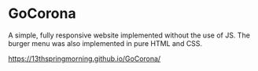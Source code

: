 # GoCorona

A simple, fully responsive website implemented without the use of JS.
The burger menu was also implemented in pure HTML and CSS.

https://13thspringmorning.github.io/GoCorona/
